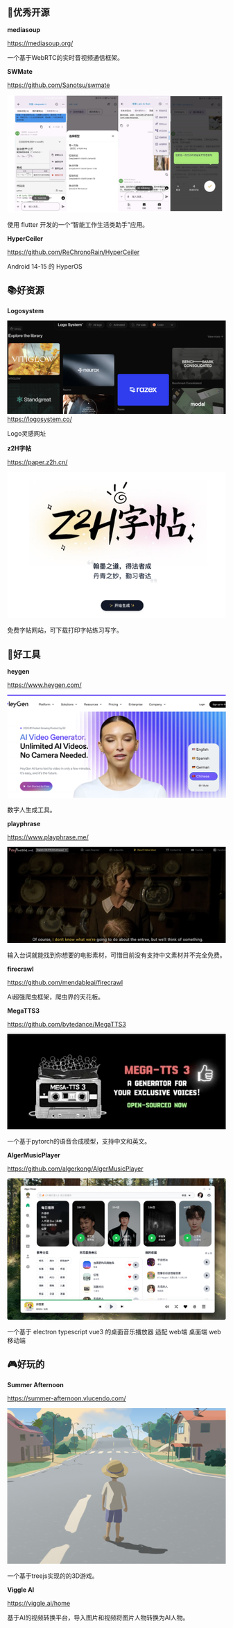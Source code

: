 

## 🎈优秀开源

**mediasoup**

https://mediasoup.org/

一个基于WebRTC的实时音视频通信框架。

**SWMate**

https://github.com/Sanotsu/swmate

![20250402214844.png](imgs/20250402214844.png)

使用 flutter 开发的一个“智能工作生活类助手”应用。


**HyperCeiler**

https://github.com/ReChronoRain/HyperCeiler

Android 14-15 的 HyperOS

## 📚好资源

**Logosystem**

![20250402220236.png](imgs/20250402220236.png)
https://logosystem.co/

Logo灵感网址

**z2H字帖**

https://paper.z2h.cn/

![20250402221201.png](imgs/20250402221201.png)

免费字帖网站，可下载打印字帖练习写字。

## 🔨好工具

**heygen**

https://www.heygen.com/

![20250402221036.png](imgs/20250402221036.png)

数字人生成工具。

**playphrase**

https://www.playphrase.me/

![20250402220712.png](imgs/20250402220712.png)

输入台词就能找到你想要的电影素材，可惜目前没有支持中文素材并不完全免费。

**firecrawl**

https://github.com/mendableai/firecrawl

Ai超强爬虫框架，爬虫界的天花板。

**MegaTTS3**

https://github.com/bytedance/MegaTTS3

![20250402215221.png](imgs/20250402215221.png)

一个基于pytorch的语音合成模型，支持中文和英文。

**AlgerMusicPlayer**

https://github.com/algerkong/AlgerMusicPlayer

![20250402214903.png](imgs/20250402214903.png)

一个基于 electron typescript vue3 的桌面音乐播放器 适配 web端 桌面端 web移动端


## 🎮好玩的

**Summer Afternoon**

https://summer-afternoon.vlucendo.com/

![20250402215505.png](imgs/20250402215505.png)

一个基于treejs实现的的3D游戏。

**Viggle AI**

https://viggle.ai/home

基于AI的视频转换平台，导入图片和视频将图片人物转换为AI人物。